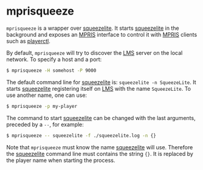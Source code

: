 # mprisqueeze

`mprisqueeze` is a wrapper over [squeezelite]. It starts [squeezelite] in the 
background and exposes an [MPRIS] interface to control it with [MPRIS] clients 
such as [playerctl].

By default, `mprisqueeze` will try to discover the [LMS] server on the local 
network. To specify a host and a port:

```bash
$ mprisqueeze -H somehost -P 9000
```

The default command line for [squeezelite] is: `squeezelite -n SqueezeLite`. It 
starts [squeezelite] registering itself on [LMS] with the name `SqueezeLite`. 
To use another name, one can use:

```bash
$ mprisqueeze -p my-player
```

The command to start [squeezelite] can be changed with the last arguments, 
preceded by a `--`, for example:

```bash
$ mprisqueeze -- squeezelite -f ./squeezelite.log -n {}
```

Note that `mprisqueeze` must know the name [squeezelite] will use. Therefore 
the [squeezelite] command line must contains the string `{}`. It is replaced by 
the player name when starting the process.

[MPRIS]: https://specifications.freedesktop.org/mpris-spec/latest/
[squeezelite]: https://github.com/ralph-irving/squeezelite
[playerctl]: https://github.com/altdesktop/playerctl
[LMS]: https://github.com/Logitech/slimserver
